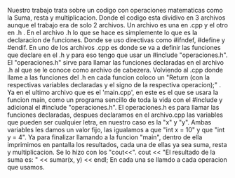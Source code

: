 Nuestro trabajo trata sobre un codigo con operaciones matematicas como la Suma, resta y multiplicacion.
Donde el codigo esta dividivo en 3 archivos aunque el trabajo era de solo 2 archivos.
Un archivo es una en .cpp y el otro en .h .
En el archivo .h lo que se hace es simplemente lo que es la declaracion de funciones.
Donde se uso directivas como #ifndef, #define y #endif.
En uno de los archivos .cpp es donde se va a definir las funciones que declare en el .h y para eso tengo que usar un #include "operaciones.h".
El "operaciones.h" sirve para llamar las funciones declaradas en el archivo .h al que se le conoce como archivo de cabezera.
Volviendo al .cpp donde llame a las funciones del .h en cada funcion coloco un "Return (con la respectivas variables declaradas y el signo de la respectiva operacion);" .
Ya en el ultimo archivo que es el 'main.cpp', en este es el que se usara la funcion main, como un programa sencillo de toda la vida con el #include <iostream> y adicional el #include "operaciones.h".
El operaciones.h es para llamar las funciones declaradas, despues declaramos en el archivo.cpp las variables que pueden ser cualquier letra, en nuestro caso es la "x" y "y".
Ambas variables les damos un valor fijo, las igualamos a que "int x = 10" y que "int y = 4".
Ya para finalizar llamando a la funcion "main", dentro de ella imprimimos en pantalla los resultados, cada una de ellas ya sea suma, resta y multiplicacion.
Se lo hizo con los "cout<<". cout << "El resultado de la suma es: " << sumar(x, y) << endl;
En cada una se llamdo a cada operacion que usamos.
